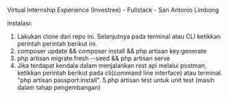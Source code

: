 Virtual Internship Experience (Investree) - Fullstack - San Antonio Limbong

Instalasi:
1. Lakukan clone dari repo ini. Selanjutnya pada terminal atau CLI ketikkan perintah perintah berikut ini.
2. composer update && composer install && php artisan key:generate
3. php artisan migrate:fresh --seed && php artisan serve
4. Jika terdapat kendala dalam menjalankan rest api melalui postman, ketikkan perintah berikut pada cli(command line interface) atau terminal. "php artisan passport:install".
5.php artisan test untuk unit test (masih dalam tahap pengembangan)
